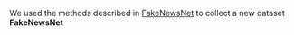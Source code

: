 We used the methods described in [FakeNewsNet](https://github.com/KaiDMML/FakeNewsNet) to collect a new dataset **FakeNewsNet**
